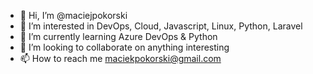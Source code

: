 - 👋 Hi, I’m @maciejpokorski
- 👀 I’m interested in DevOps, Cloud, Javascript, Linux, Python, Laravel
- 🌱 I’m currently learning Azure DevOps & Python
- 💞️ I’m looking to collaborate on anything interesting
- 📫 How to reach me maciekpokorski@gmail.com

<!---
maciejpokorski/maciejpokorski is a ✨ special ✨ repository because its `README.md` (this file) appears on your GitHub profile.
You can click the Preview link to take a look at your changes.
--->

